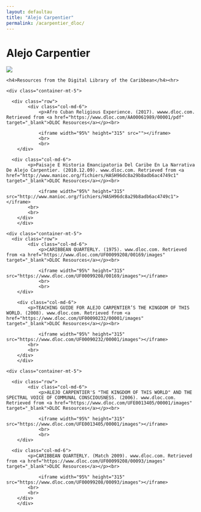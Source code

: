```yaml
---
layout: defaultau
title: "Alejo Carpentier"
permalink: /acarpentier_dloc/
---
```

<!-- partial:index.partial.html -->
<div class="content">
    <h1>Alejo Carpentier</h1>
    <div class="quote">
        <div><img src="https://encrypted-tbn0.gstatic.com/images?q=tbn:ANd9GcQEfelPBX5TvzMEFO7AATsknHvbPHMyMM2ERAGCCpCqkTpDo-ELzAfk70dMbUEH8Oz6Qcc&usqp=CAU" class="logo"></div>
    </div>
    <body>

    <h4>Resources from the Digital Library of the Caribbean</h4><hr>

    <div class="container-mt-5">

      <div class="row">
            <div class="col-md-6">
                <p>Afro Cuban Religious Experience. (2017). wwww.dloc.com. Retrieved from <a href="https://www.dloc.com/AA00061989/00001/pdf" target="_blank">DLOC Resources</a></p><br> 

                <iframe width="95%" height="315" src=""></iframe>
                <br>
                <br>
        </div>

      <div class="col-md-6">
            <p>Paisaje E Historia Emancipatoria Del Caribe En La Narrativa De Alejo Carpentier. (2010.12.09). www.dloc.com. Retrieved from <a href="http://www.manioc.org/fichiers/HASH96dc8a29b8adb6ac4749c1" target="_blank">DLOC Resources</a></p><br>

                <iframe width="95%" height="315" src="http://www.manioc.org/fichiers/HASH96dc8a29b8adb6ac4749c1"></iframe>
            <br>
            <br>
        </div>
        </div>

    <div class="container-mt-5">
      <div class="row">
            <div class="col-md-6">
                <p>CARIBBEAN QUARTERLY. (1975). www.dloc.com. Retrieved from <a href="https://www.dloc.com/UF00099208/00169/images" target="_blank">DLOC Resources</a></p><br>

                <iframe width="95%" height="315" src="https://www.dloc.com/UF00099208/00169/images"></iframe>
                <br>
                <br>
        </div>

        <div class="col-md-6">
            <p>TEACHING GUIDE FOR ALEJO CARPENTIER’S THE KINGDOM OF THIS WORLD. (2008). www.dloc.com. Retrieved from <a href="https://www.dloc.com/UF00090232/00001/images" target="_blank">DLOC Resources</a></p><br>

                <iframe width="95%" height="315" src="https://www.dloc.com/UF00090232/00001/images"></iframe>
            <br>
            <br>
        </div>
        </div>

    <div class="container-mt-5">

      <div class="row">
            <div class="col-md-6">
                <p>ALEJO CARPENTIER'S "THE KINGDOM OF THIS WORLD" AND THE SPECTRAL VOICE OF COMMUNAL CONSCIOUSNESS. (2006). www.dloc.com. Retrieved from <a href="https://www.dloc.com/UFE0013405/00001/images" target="_blank">DLOC Resources</a></p><br>

                <iframe width="95%" height="315" src="https://www.dloc.com/UFE0013405/00001/images"></iframe>
                <br>
                <br>
        </div>

      <div class="col-md-6">
            <p>CARIBBEAN QUARTERLY. (Match 2009). www.dloc.com. Retrieved from <a href="https://www.dloc.com/UF00099208/00093/images" target="_blank">DLOC Resources</a></p><br>

                <iframe width="95%" height="315" src="https://www.dloc.com/UF00099208/00093/images"></iframe>
            <br>
            <br>
        </div>
        </div>
  <!-- partial -->
<script src='https://cdnjs.cloudflare.com/ajax/libs/jquery/3.1.1/jquery.min.js'></script><script  src="{{ site.baseurl }}/assets/js/authorscript.js"></script>

